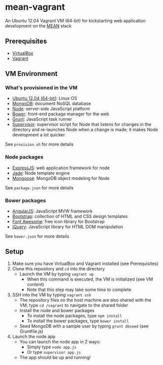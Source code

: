 # mean-vagrant

An Ubuntu 12.04 Vagrant VM (64-bit) for kickstarting web application development on the [MEAN](http://blog.mongodb.org/post/49262866911/the-mean-stack-mongodb-expressjs-angularjs-and) stack

## Prerequisites

* [VirtualBox](https://www.virtualbox.org/)
* [Vagrant](http://www.vagrantup.com/)

## VM Environment

### What's provisioned in the VM

* [Ubuntu 12.04 (64-bit)](http://www.ubuntu.com/): Linux OS
* [MongoDB](http://www.mongodb.org/): document NoSQL database
* [Node](http://nodejs.org/): server-side JavaScript platform
* [Bower](http://bower.io/): front-end package manager for the web
* [Grunt](http://gruntjs.com/): JavaScript task runner
* [Supervisor](https://github.com/isaacs/node-supervisor): supervisor script for Node that listens for changes in the directory and re-launches Node when a change is made; it makes Node development a lot quicker

See `provision.sh` for more details

### Node packages

* [ExpressJS](http://expressjs.com/): web application framework for node
* [Jade](http://jade-lang.com/): Node template engine
* [Mongoose](http://mongoosejs.com/): MongoDB object modeling for Node

See `package.json` for more details

### Bower packages

* [AngularJS](http://angularjs.org/): JavaScript MVW framework 
* [Bootstrap](http://getbootstrap.com/): collection of HTML and CSS design templates
* [Font Awesome](http://fontawesome.io/): free icon library for Bootstrap
* [jQuery](http://jquery.com/): JavaScript library for HTML DOM manipulation

See `bower.json` for more details

## Setup

1. Make sure you have VirtualBox and Vagrant installed (see Prerequisites)
2. Clone this repository and `cd` into the directory
    * Launch the VM by typing `vagrant up`
        * When this command is executed, the VM is initialized (see VM content)
        * Note that this step may take some time to complete
3. SSH into the VM by typing `vagrant ssh`
    * The repository files on the host machine are also shared with the VM; type `cd /vagrant` to navigate to the shared folder
    * Install the node and bower packages
        * To install the node packages, type `npm install`
        * To install the bower packages, type `bower install`
    * Seed MongoDB with a sample user by typing `grunt dbseed` (see Gruntfile.js)
4. Launch the node app
    * You can launch the node app in 2 ways:
        * Simply type `node app.js`
        * Or type `supervisor app.js`
    * The app should be up and running!